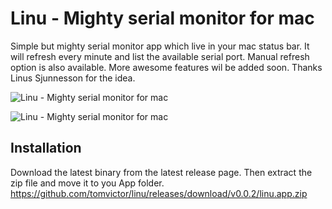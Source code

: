 # Linu - Mighty serial monitor for mac

Simple but mighty serial monitor app which live in your mac status bar. It will refresh every minute and list the available serial port. Manual refresh option is also available. More awesome features wil be added soon. Thanks Linus Sjunnesson for the idea. 


![Linu - Mighty serial monitor for mac](https://github.com/tomvictor/linu/blob/main/assets/img1.png?raw=true)

![Linu - Mighty serial monitor for mac](https://github.com/tomvictor/linu/blob/main/assets/img2.png?raw=true)


## Installation

Download the latest binary from the latest release page. Then extract the zip file and move it to you App folder.  
https://github.com/tomvictor/linu/releases/download/v0.0.2/linu.app.zip
